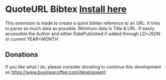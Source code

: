 # QuoteURL Bibtex [Install here](https://chromewebstore.google.com/detail/quoteurl-bibtex/emfeiimnpfdlnppacfklndigkpkkmbpn)

This extension is made to create a quick bibtex reference to an URL. It tries to parse as much data as possible.
Minimum data is Title & URL. If easily accessible the Author and either DatePublished if added through LD+JSON or current YEAR+MONTH

## Donations

If you like what I do, please consider donating to continue this development as https://www.buymeacoffee.com/developwent